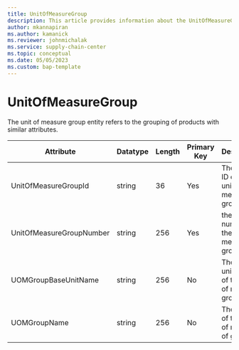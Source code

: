 ```yaml
---
title: UnitOfMeasureGroup
description: This article provides information about the UnitOfMeasureGroup entity.
author: mkannapiran
ms.author: kamanick
ms.reviewer: johnmichalak
ms.service: supply-chain-center
ms.topic: conceptual
ms.date: 05/05/2023
ms.custom: bap-template
---
```


# **UnitOfMeasureGroup**

The unit of measure group entity refers to the grouping of products with similar attributes.


|	Attribute	|	Datatype	|	Length	|	Primary Key	|	Description	|
|---------------|--------|------|----------|-----------|
|	UnitOfMeasureGroupId	|	string	|	36	|	Yes	|	The unique ID of the unit of measure group	|
|	UnitOfMeasureGroupNumber	|	string	|	256	|	Yes	|	the unique number of the unit of measure group	|
|	UOMGroupBaseUnitName	|	string	|	256	|	No	|	The base unit name of the unit of measure group	|
|	UOMGroupName	|	string	|	256	|	No	|	The name of the unit of measure of group	|
